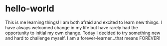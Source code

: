# hello-world
This is me learning things!
I am both afraid and excited to learn new things. I have always welcomed change in my life but have rarely had the opportunity to initial my own change. Today I decided to try something new and hard to challenge myself. I am a forever-learner...that means FOREVER!
